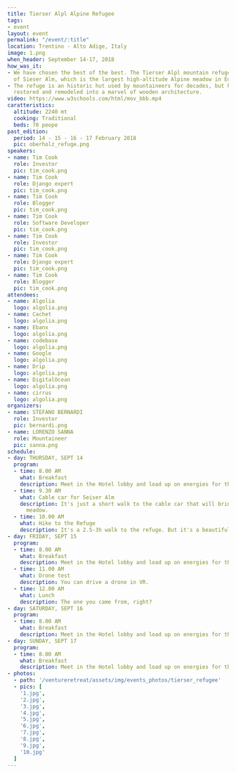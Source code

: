 ```yaml
---
title: Tierser Alpl Alpine Refugee
tags:
- event
layout: event
permalink: "/event/:title"
location: Trentino - Alto Adige, Italy
image: 1.png
when_header: September 14-17, 2018
how_was_it:
- We have chosen the best of the best. The Tierser Alpl mountain refuge sits on top
  of Sieser Alm, which is the largest high-altitude Alpine meadow in Europe.
- The refuge is an historic hut used by mountaineers for decades, but has been completely
  restored and remodeled into a marvel of wooden architecture.
video: https://www.w3schools.com/html/mov_bbb.mp4
caratteristics:
  altitude: 2240 mt
  cooking: Traditional
  beds: 70 peope
past_edition:
  period: 14 - 15 - 16 - 17 February 2018
  pic: oberholz_refuge.png
speakers:
- name: Tim Cook
  role: Investor
  pic: tim_cook.png
- name: Tim Cook
  role: Django expert
  pic: tim_cook.png
- name: Tim Cook
  role: Blogger
  pic: tim_cook.png
- name: Tim Cook
  role: Software Developer
  pic: tim_cook.png
- name: Tim Cook
  role: Investor
  pic: tim_cook.png
- name: Tim Cook
  role: Django expert
  pic: tim_cook.png
- name: Tim Cook
  role: Blogger
  pic: tim_cook.png
attendees:
- name: Algolia
  logo: algolia.png
- name: Cachet
  logo: algolia.png
- name: Ebanx
  logo: algolia.png
- name: codebase
  logo: algolia.png
- name: Google
  logo: algolia.png
- name: Drip
  logo: algolia.png
- name: DigitalOcean
  logo: algolia.png
- name: cirrus
  logo: algolia.png
organizers:
- name: STEFANO BERNARDI
  role: Investor
  pic: bernardi.png
- name: LORENZO SANNA
  role: Mountaineer
  pic: sanna.png
schedule:
- day: THURSDAY, SEPT 14
  program:
  - time: 8.00 AM
    what: Breakfast
    description: Meet in the Hotel lobby and load up on energies for the day.
  - time: 9.30 AM
    what: Cable car for Seiser Alm
    description: It's just a short walk to the cable car that will bring us to the
      meadow.
  - time: 10.00 AM
    what: Hike to the Refuge
    description: It's a 2.5-3h walk to the refuge. But it's a beautiful one.
- day: FRIDAY, SEPT 15
  program:
  - time: 8.00 AM
    what: Breakfast
    description: Meet in the Hotel lobby and load up on energies for the day.
  - time: 11.00 AM
    what: Drone test
    description: You can drive a drone in VR.
  - time: 12.00 AM
    what: Lunch
    description: The one you came from, right?
- day: SATURDAY, SEPT 16
  program:
  - time: 8.00 AM
    what: Breakfast
    description: Meet in the Hotel lobby and load up on energies for the day.
- day: SUNDAY, SEPT 17
  program:
  - time: 8.00 AM
    what: Breakfast
    description: Meet in the Hotel lobby and load up on energies for the day.
- photos:
  - path: '/ventureretreat/assets/img/events_photos/tierser_refugee'
  - pics: [
    '1.jpg',
    '2.jpg',
    '3.jpg',
    '4.jpg',
    '5.jpg',
    '6.jpg',
    '7.jpg',
    '8.jpg',
    '9.jpg',
    '10.jpg'
  ]
---
```

